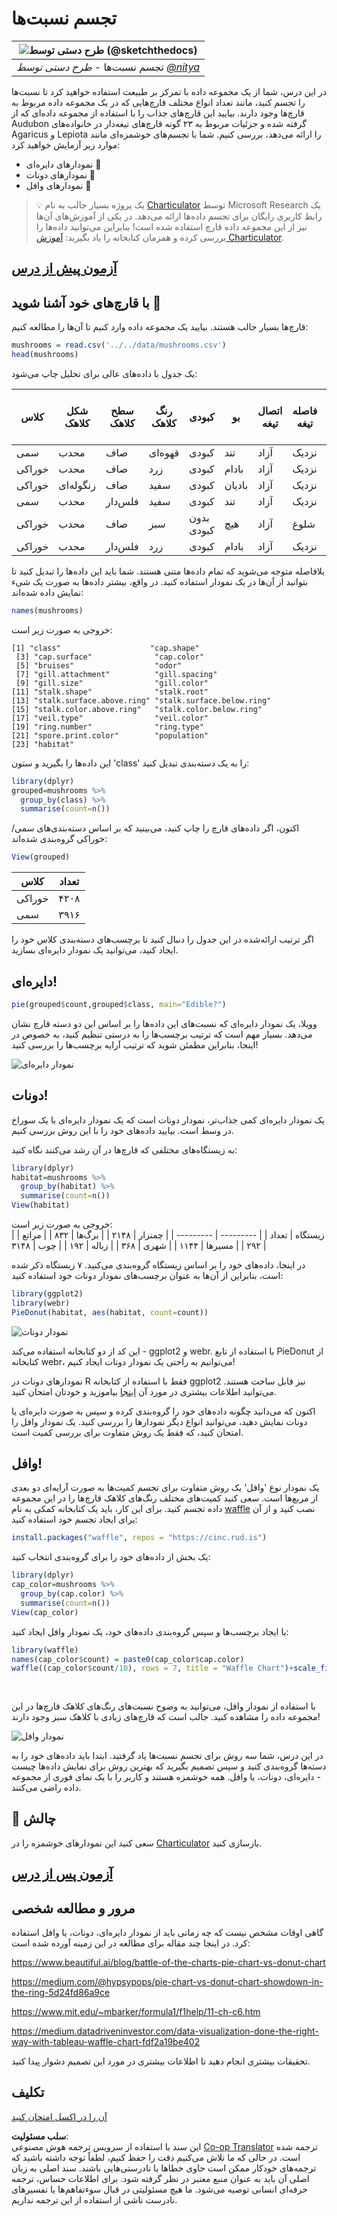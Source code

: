 <!--
CO_OP_TRANSLATOR_METADATA:
{
  "original_hash": "47028abaaafa2bcb1079702d20569066",
  "translation_date": "2025-08-24T01:25:20+00:00",
  "source_file": "3-Data-Visualization/R/11-visualization-proportions/README.md",
  "language_code": "fa"
}
-->
# تجسم نسبت‌ها

|![طرح دستی توسط [(@sketchthedocs)](https://sketchthedocs.dev)](../../../sketchnotes/11-Visualizing-Proportions.png)|
|:---:|
|تجسم نسبت‌ها - _طرح دستی توسط [@nitya](https://twitter.com/nitya)_ |

در این درس، شما از یک مجموعه داده با تمرکز بر طبیعت استفاده خواهید کرد تا نسبت‌ها را تجسم کنید، مانند تعداد انواع مختلف قارچ‌هایی که در یک مجموعه داده مربوط به قارچ‌ها وجود دارند. بیایید این قارچ‌های جذاب را با استفاده از مجموعه داده‌ای که از Audubon گرفته شده و جزئیات مربوط به ۲۳ گونه قارچ‌های تیغه‌دار در خانواده‌های Agaricus و Lepiota را ارائه می‌دهد، بررسی کنیم. شما با تجسم‌های خوشمزه‌ای مانند موارد زیر آزمایش خواهید کرد:

- نمودارهای دایره‌ای 🥧  
- نمودارهای دونات 🍩  
- نمودارهای وافل 🧇  

> 💡 یک پروژه بسیار جالب به نام [Charticulator](https://charticulator.com) توسط Microsoft Research یک رابط کاربری رایگان برای تجسم داده‌ها ارائه می‌دهد. در یکی از آموزش‌های آن‌ها نیز از این مجموعه داده قارچ استفاده شده است! بنابراین می‌توانید داده‌ها را بررسی کرده و همزمان کتابخانه را یاد بگیرید: [آموزش Charticulator](https://charticulator.com/tutorials/tutorial4.html).

## [آزمون پیش از درس](https://purple-hill-04aebfb03.1.azurestaticapps.net/quiz/20)

## با قارچ‌های خود آشنا شوید 🍄

قارچ‌ها بسیار جالب هستند. بیایید یک مجموعه داده وارد کنیم تا آن‌ها را مطالعه کنیم:

```r
mushrooms = read.csv('../../data/mushrooms.csv')
head(mushrooms)
```  
یک جدول با داده‌های عالی برای تحلیل چاپ می‌شود:

| کلاس     | شکل کلاهک | سطح کلاهک | رنگ کلاهک | کبودی | بو       | اتصال تیغه | فاصله تیغه | اندازه تیغه | رنگ تیغه | شکل ساقه | ریشه ساقه | سطح ساقه بالای حلقه | سطح ساقه زیر حلقه | رنگ ساقه بالای حلقه | رنگ ساقه زیر حلقه | نوع پرده | رنگ پرده | تعداد حلقه | نوع حلقه | رنگ چاپ اسپور | جمعیت | زیستگاه |
| --------- | --------- | ----------- | --------- | ------- | ------- | --------------- | ------------ | --------- | ---------- | ----------- | ---------- | ------------------------ | ------------------------ | ---------------------- | ---------------------- | --------- | ---------- | ----------- | --------- | ----------------- | ---------- | ------- |
| سمی       | محدب      | صاف        | قهوه‌ای   | کبودی   | تند      | آزاد           | نزدیک        | باریک      | سیاه       | بزرگ‌شونده | برابر      | صاف                     | صاف                     | سفید                  | سفید                  | جزئی     | سفید      | یک          | آویزان    | سیاه             | پراکنده    | شهری    |
| خوراکی    | محدب      | صاف        | زرد       | کبودی   | بادام    | آزاد           | نزدیک        | پهن        | سیاه       | بزرگ‌شونده | چماقی      | صاف                     | صاف                     | سفید                  | سفید                  | جزئی     | سفید      | یک          | آویزان    | قهوه‌ای          | فراوان     | چمنزار |
| خوراکی    | زنگوله‌ای | صاف        | سفید      | کبودی   | بادیان   | آزاد           | نزدیک        | پهن        | قهوه‌ای    | بزرگ‌شونده | چماقی      | صاف                     | صاف                     | سفید                  | سفید                  | جزئی     | سفید      | یک          | آویزان    | قهوه‌ای          | فراوان     | مراتع  |
| سمی       | محدب      | فلس‌دار    | سفید      | کبودی   | تند      | آزاد           | نزدیک        | باریک      | قهوه‌ای    | بزرگ‌شونده | برابر      | صاف                     | صاف                     | سفید                  | سفید                  | جزئی     | سفید      | یک          | آویزان    | سیاه             | پراکنده    | شهری    |
| خوراکی    | محدب      | صاف        | سبز       | بدون کبودی | هیچ     | آزاد           | شلوغ         | پهن        | سیاه       | باریک‌شونده | برابر      | صاف                     | صاف                     | سفید                  | سفید                  | جزئی     | سفید      | یک          | ناپایدار  | قهوه‌ای          | فراوان     | چمنزار |
| خوراکی    | محدب      | فلس‌دار    | زرد       | کبودی   | بادام    | آزاد           | نزدیک        | پهن        | قهوه‌ای    | بزرگ‌شونده | چماقی      | صاف                     | صاف                     | سفید                  | سفید                  | جزئی     | سفید      | یک          | آویزان    | سیاه             | فراوان     | چمنزار |

بلافاصله متوجه می‌شوید که تمام داده‌ها متنی هستند. شما باید این داده‌ها را تبدیل کنید تا بتوانید از آن‌ها در یک نمودار استفاده کنید. در واقع، بیشتر داده‌ها به صورت یک شیء نمایش داده شده‌اند:

```r
names(mushrooms)
```  

خروجی به صورت زیر است:

```output
[1] "class"                    "cap.shape"               
 [3] "cap.surface"              "cap.color"               
 [5] "bruises"                  "odor"                    
 [7] "gill.attachment"          "gill.spacing"            
 [9] "gill.size"                "gill.color"              
[11] "stalk.shape"              "stalk.root"              
[13] "stalk.surface.above.ring" "stalk.surface.below.ring"
[15] "stalk.color.above.ring"   "stalk.color.below.ring"  
[17] "veil.type"                "veil.color"              
[19] "ring.number"              "ring.type"               
[21] "spore.print.color"        "population"              
[23] "habitat"            
```  
این داده‌ها را بگیرید و ستون 'class' را به یک دسته‌بندی تبدیل کنید:

```r
library(dplyr)
grouped=mushrooms %>%
  group_by(class) %>%
  summarise(count=n())
```  

اکنون، اگر داده‌های قارچ را چاپ کنید، می‌بینید که بر اساس دسته‌بندی‌های سمی/خوراکی گروه‌بندی شده‌اند:  
```r
View(grouped)
```  

| کلاس | تعداد |
| --------- | --------- |
| خوراکی    | ۴۲۰۸ |
| سمی       | ۳۹۱۶ |

اگر ترتیب ارائه‌شده در این جدول را دنبال کنید تا برچسب‌های دسته‌بندی کلاس خود را ایجاد کنید، می‌توانید یک نمودار دایره‌ای بسازید.

## دایره‌ای!

```r
pie(grouped$count,grouped$class, main="Edible?")
```  
وویلا، یک نمودار دایره‌ای که نسبت‌های این داده‌ها را بر اساس این دو دسته قارچ نشان می‌دهد. بسیار مهم است که ترتیب برچسب‌ها را به درستی تنظیم کنید، به خصوص در اینجا، بنابراین مطمئن شوید که ترتیب آرایه برچسب‌ها را بررسی کنید!

![نمودار دایره‌ای](../../../../../3-Data-Visualization/R/11-visualization-proportions/images/pie1-wb.png)

## دونات!

یک نمودار دایره‌ای کمی جذاب‌تر، نمودار دونات است که یک نمودار دایره‌ای با یک سوراخ در وسط است. بیایید داده‌های خود را با این روش بررسی کنیم.

به زیستگاه‌های مختلفی که قارچ‌ها در آن رشد می‌کنند نگاه کنید:

```r
library(dplyr)
habitat=mushrooms %>%
  group_by(habitat) %>%
  summarise(count=n())
View(habitat)
```  
خروجی به صورت زیر است:  
| زیستگاه | تعداد |
| --------- | --------- |
| چمنزار    | ۲۱۴۸ |
| برگ‌ها    | ۸۳۲ |
| مراتع     | ۲۹۲ |
| مسیرها    | ۱۱۴۴ |
| شهری      | ۳۶۸ |
| زباله     | ۱۹۲ |
| چوب       | ۳۱۴۸ |

در اینجا، داده‌های خود را بر اساس زیستگاه گروه‌بندی می‌کنید. ۷ زیستگاه ذکر شده است، بنابراین از آن‌ها به عنوان برچسب‌های نمودار دونات خود استفاده کنید:

```r
library(ggplot2)
library(webr)
PieDonut(habitat, aes(habitat, count=count))
```  

![نمودار دونات](../../../../../3-Data-Visualization/R/11-visualization-proportions/images/donut-wb.png)

این کد از دو کتابخانه استفاده می‌کند - ggplot2 و webr. با استفاده از تابع PieDonut از کتابخانه webr، می‌توانیم به راحتی یک نمودار دونات ایجاد کنیم!

نمودارهای دونات در R فقط با استفاده از کتابخانه ggplot2 نیز قابل ساخت هستند. می‌توانید اطلاعات بیشتری در مورد آن [اینجا](https://www.r-graph-gallery.com/128-ring-or-donut-plot.html) بیاموزید و خودتان امتحان کنید.

اکنون که می‌دانید چگونه داده‌های خود را گروه‌بندی کرده و سپس به صورت دایره‌ای یا دونات نمایش دهید، می‌توانید انواع دیگر نمودارها را بررسی کنید. یک نمودار وافل را امتحان کنید، که فقط یک روش متفاوت برای بررسی کمیت است.

## وافل!

یک نمودار نوع 'وافل' یک روش متفاوت برای تجسم کمیت‌ها به صورت آرایه‌ای دو بعدی از مربع‌ها است. سعی کنید کمیت‌های مختلف رنگ‌های کلاهک قارچ‌ها را در این مجموعه داده تجسم کنید. برای این کار، باید یک کتابخانه کمکی به نام [waffle](https://cran.r-project.org/web/packages/waffle/waffle.pdf) نصب کنید و از آن برای ایجاد تجسم خود استفاده کنید:

```r
install.packages("waffle", repos = "https://cinc.rud.is")
```  

یک بخش از داده‌های خود را برای گروه‌بندی انتخاب کنید:

```r
library(dplyr)
cap_color=mushrooms %>%
  group_by(cap.color) %>%
  summarise(count=n())
View(cap_color)
```  

با ایجاد برچسب‌ها و سپس گروه‌بندی داده‌های خود، یک نمودار وافل ایجاد کنید:

```r
library(waffle)
names(cap_color$count) = paste0(cap_color$cap.color)
waffle((cap_color$count/10), rows = 7, title = "Waffle Chart")+scale_fill_manual(values=c("brown", "#F0DC82", "#D2691E", "green", 
                                                                                     "pink", "purple", "red", "grey", 
                                                                                     "yellow","white"))
```  

با استفاده از نمودار وافل، می‌توانید به وضوح نسبت‌های رنگ‌های کلاهک قارچ‌ها در این مجموعه داده را مشاهده کنید. جالب است که قارچ‌های زیادی با کلاهک سبز وجود دارند!

![نمودار وافل](../../../../../3-Data-Visualization/R/11-visualization-proportions/images/waffle.png)

در این درس، شما سه روش برای تجسم نسبت‌ها یاد گرفتید. ابتدا باید داده‌های خود را به دسته‌ها گروه‌بندی کنید و سپس تصمیم بگیرید که بهترین روش برای نمایش داده‌ها چیست - دایره‌ای، دونات، یا وافل. همه خوشمزه هستند و کاربر را با یک نمای فوری از مجموعه داده راضی می‌کنند.

## 🚀 چالش

سعی کنید این نمودارهای خوشمزه را در [Charticulator](https://charticulator.com) بازسازی کنید.  
## [آزمون پس از درس](https://purple-hill-04aebfb03.1.azurestaticapps.net/quiz/21)

## مرور و مطالعه شخصی

گاهی اوقات مشخص نیست که چه زمانی باید از نمودار دایره‌ای، دونات، یا وافل استفاده کرد. در اینجا چند مقاله برای مطالعه در این زمینه آورده شده است:

https://www.beautiful.ai/blog/battle-of-the-charts-pie-chart-vs-donut-chart

https://medium.com/@hypsypops/pie-chart-vs-donut-chart-showdown-in-the-ring-5d24fd86a9ce

https://www.mit.edu/~mbarker/formula1/f1help/11-ch-c6.htm

https://medium.datadriveninvestor.com/data-visualization-done-the-right-way-with-tableau-waffle-chart-fdf2a19be402

تحقیقات بیشتری انجام دهید تا اطلاعات بیشتری در مورد این تصمیم دشوار پیدا کنید.

## تکلیف

[آن را در اکسل امتحان کنید](assignment.md)

**سلب مسئولیت**:  
این سند با استفاده از سرویس ترجمه هوش مصنوعی [Co-op Translator](https://github.com/Azure/co-op-translator) ترجمه شده است. در حالی که ما تلاش می‌کنیم دقت را حفظ کنیم، لطفاً توجه داشته باشید که ترجمه‌های خودکار ممکن است حاوی خطاها یا نادرستی‌هایی باشند. سند اصلی به زبان اصلی آن باید به عنوان منبع معتبر در نظر گرفته شود. برای اطلاعات حساس، ترجمه حرفه‌ای انسانی توصیه می‌شود. ما هیچ مسئولیتی در قبال سوءتفاهم‌ها یا تفسیرهای نادرست ناشی از استفاده از این ترجمه نداریم.